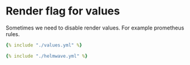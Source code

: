 # Render flag for values

Sometimes we need to disable render values. For example prometheus rules.


```yaml title="values.yml"
{% include "./values.yml" %}
```


```yaml title="helmwave.yml"
{% include "./helmwave.yml" %}
```
